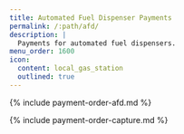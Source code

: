 ```yaml
---
title: Automated Fuel Dispenser Payments
permalink: /:path/afd/
description: |
  Payments for automated fuel dispensers.
menu_order: 1600
icon:
  content: local_gas_station
  outlined: true
---
```


{% include payment-order-afd.md %}

{% include payment-order-capture.md %}
